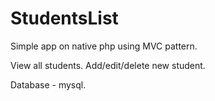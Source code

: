 # StudentsList

Simple app on native php using MVC pattern. 

View all students. Add/edit/delete new student.

Database - mysql.


